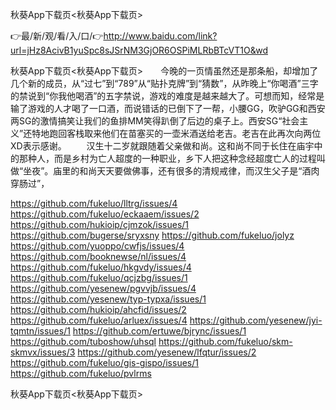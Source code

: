 秋葵App下载页<秋葵App下载页>

👉最/新/观/看/入/口/👉http://www.baidu.com/link?url=jHz8AcivB1yuSpc8sJSrNM3GjOR6OSPiMLRbBTcVT1O&wd

秋葵App下载页<秋葵App下载页>　　今晚的一页情虽然还是那条船，却增加了几个新的成员，从“过七”到“789”从“贴扑克牌”到“猜数”，从昨晚上“你喝酒”三字的禁说到“你我他喝酒”的五字禁说，游戏的难度是越来越大了。可想而知，经常是输了游戏的人才喝了一口酒，而说错话的已倒下了一帮，小腰GG，吹驴GG和西安两SG的激情搞笑让我们的鱼排MM笑得趴倒了后边的桌子上。西安SG“社会主义”还特地跑回客栈取来他们在苗塞买的一壶米酒送给老吉。老吉在此再次向两位XD表示感谢。
　　汉生十二岁就跟随着父亲做和尚。这和尚不同于长住在庙宇中的那种人，而是乡村为亡人超度的一种职业，乡下人把这种念经超度亡人的过程叫做“坐夜”。庙里的和尚天天要做佛事，还有很多的清规戒律，而汉生父子是“酒肉穿肠过”，


https://github.com/fukeluo/lltrg/issues/4
https://github.com/fukeluo/eckaaem/issues/2
https://github.com/hukioip/cjmzok/issues/1
https://github.com/bugerse/sryxsny
https://github.com/fukeluo/jolyz
https://github.com/yuoppo/cwfjs/issues/4
https://github.com/booknewse/nl/issues/4
https://github.com/fukeluo/hkgvdy/issues/4
https://github.com/fukeluo/qcjzbg/issues/1
https://github.com/yesenew/pgvvjb/issues/4
https://github.com/yesenew/typ-typxa/issues/1
https://github.com/hukioip/ahcfid/issues/2
https://github.com/fukeluo/arluex/issues/4
https://github.com/yesenew/jyi-tqmtn/issues/1
https://github.com/ertuwe/bjrync/issues/1
https://github.com/tuboshow/uhsql
https://github.com/fukeluo/skm-skmvx/issues/3
https://github.com/yesenew/lfqtur/issues/2
https://github.com/fukeluo/gis-gispo/issues/1
https://github.com/fukeluo/pvlrms

秋葵App下载页&lt;秋葵App下载页>
